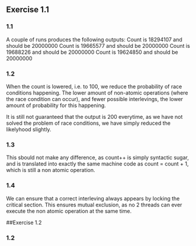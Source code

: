 ## Exercise 1.1

### 1.1
A couple of runs produces the following outputs:
Count is 18294107 and should be 20000000
Count is 19665577 and should be 20000000
Count is 19688226 and should be 20000000
Count is 19624850 and should be 20000000

### 1.2
When the count is lowered, i.e. to 100, we reduce the probability of race conditions happening. The lower amount of non-atomic operations (where the race condition can occur), and fewer possible interlevings, the lower amount of probability for this happening.

It is still not guaranteed that the output is 200 everytime, as we have not solved the problem of race conditions, we have simply reduced the likelyhood slightly.

### 1.3
This sbould not make any difference, as count++ is simply syntactic sugar, and is translated into exactly the same machine code as count = count + 1, which is still a non atomic operation.

### 1.4
We can ensure that a correct interleving always appears by locking the critical section. This ensures mutual exclusion, as no 2 threads can ever execute the non atomic operation at the same time.

##Exercise 1.2

### 1.2


